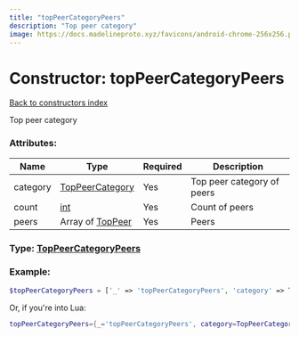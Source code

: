```yaml
---
title: "topPeerCategoryPeers"
description: "Top peer category"
image: https://docs.madelineproto.xyz/favicons/android-chrome-256x256.png
---
```

# Constructor: topPeerCategoryPeers  
[Back to constructors index](index.md)



Top peer category

### Attributes:

| Name     |    Type       | Required | Description |
|----------|---------------|----------|-------------|
|category|[TopPeerCategory](../types/TopPeerCategory.md) | Yes|Top peer category of peers|
|count|[int](../types/int.md) | Yes|Count of peers|
|peers|Array of [TopPeer](../types/TopPeer.md) | Yes|Peers|



### Type: [TopPeerCategoryPeers](../types/TopPeerCategoryPeers.md)


### Example:

```php
$topPeerCategoryPeers = ['_' => 'topPeerCategoryPeers', 'category' => TopPeerCategory, 'count' => int, 'peers' => [TopPeer, TopPeer]];
```  


Or, if you're into Lua:

```lua
topPeerCategoryPeers={_='topPeerCategoryPeers', category=TopPeerCategory, count=int, peers={TopPeer}}

```


